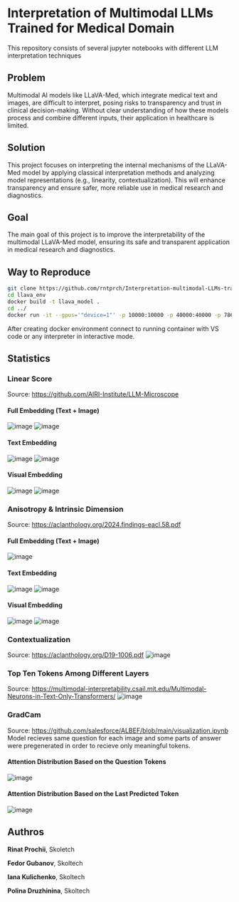 # Interpretation of Multimodal LLMs Trained for Medical Domain
This repository consists of several jupyter notebooks with different LLM interpretation techniques
## Problem
Multimodal AI models like LLaVA-Med, which integrate medical text and images, are difficult to interpret, posing risks to transparency and trust in clinical decision-making. Without clear understanding of how these models process and combine different inputs, their application in healthcare is limited.
## Solution
This project focuses on interpreting the internal mechanisms of the LLaVA-Med model by applying classical interpretation methods and analyzing model representations (e.g., linearity, contextualization). This will enhance transparency and ensure safer, more reliable use in medical research and diagnostics.
## Goal
The main goal of this project is to improve the interpretability of the multimodal LLaVA-Med model, ensuring its safe and transparent application in medical research and diagnostics.
## Way to Reproduce
```bash
git clone https://github.com/rntprch/Interpretation-multimodal-LLMs-trained-for-medical-domain.git
cd llava_env
docker build -t llava_model .
cd ../
docker run -it --gpus='"device=1"' -p 10000:10000 -p 40000:40000 -p 7860:7860 -p 510:510 -v $(pwd):/workspace --name llava_container llava_model
```
After creating docker environment connect to running container with VS code or any interpreter in interactive mode.
## Statistics
### Linear Score
Source: https://github.com/AIRI-Institute/LLM-Microscope

#### Full Embedding (Text + Image)
![image](https://github.com/user-attachments/assets/f9a4eb82-e8c9-4808-ab5e-76229d395bcd)
![image](https://github.com/user-attachments/assets/8b23ede0-d5c7-414b-9bbc-368943641d34)
#### Text Embedding
![image](https://github.com/user-attachments/assets/7463a5ba-4bb9-4558-b176-679e3349b7fd)
![image](https://github.com/user-attachments/assets/56272bdd-b835-4bc8-9dba-ca676940ce1e)
#### Visual Embedding
![image](https://github.com/user-attachments/assets/aadd60b9-df02-4466-bcd9-eaa1e63d9d40)
![image](https://github.com/user-attachments/assets/47902474-7de8-489c-9aea-3197e4798be0)

### Anisotropy & Intrinsic Dimension
Source: https://aclanthology.org/2024.findings-eacl.58.pdf

#### Full Embedding (Text + Image)
![image](https://github.com/user-attachments/assets/4c877446-a702-4dd0-9557-f46d62e3575b)

#### Text Embedding
![image](https://github.com/user-attachments/assets/9535a47e-2177-4686-b6bb-e8db814abe6f)
![image](https://github.com/user-attachments/assets/af41b78a-7a9b-462b-bda1-39f601a6f8f0)
#### Visual Embedding
![image](https://github.com/user-attachments/assets/f2e73387-2241-4853-a039-539ca1db4006)
![image](https://github.com/user-attachments/assets/1cc2cc2a-eccb-4829-9d3f-cdff3a0779e1)

### Contextualization
Source: https://aclanthology.org/D19-1006.pdf
![image](https://github.com/user-attachments/assets/a3ffa06c-fa68-4cbd-8292-eabc20d68058)

### Top Ten Tokens Among Different Layers
Source: https://multimodal-interpretability.csail.mit.edu/Multimodal-Neurons-in-Text-Only-Transformers/
![image](https://github.com/user-attachments/assets/f74424ce-2e14-47b4-bb8a-5a57db47bb72)

### GradCam
Source: https://github.com/salesforce/ALBEF/blob/main/visualization.ipynb
Model recieves same question for each image and some parts of answer were pregenerated in order to recieve only meaningful tokens.

#### Attention Distribution Based on the Question Tokens
![image](https://github.com/user-attachments/assets/43d701fc-f000-4e37-ab48-db10c8d79e7b)
#### Attention Distribution Based on the Last Predicted Token
![image](https://github.com/user-attachments/assets/0a78693d-c968-4f3a-b4d5-b5b18b5f9dd4)


## Authros
**Rinat Prochii**, Skoletch

**Fedor Gubanov**, Skoltech

**Iana Kulichenko**, Skoltech

**Polina Druzhinina**, Skoltech
